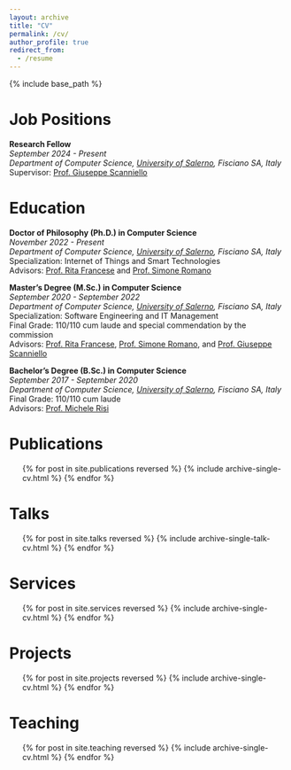 ```yaml
---
layout: archive
title: "CV"
permalink: /cv/
author_profile: true
redirect_from:
  - /resume
---
```


{% include base_path %}


Job Positions
======
**Research Fellow**<br/>
_September 2024 - Present<br/>_
_Department of Computer Science, [University of Salerno](https://web.unisa.it/en/university), Fisciano SA, Italy_<br/>
Supervisor: [Prof. Giuseppe Scanniello](https://sites.google.com/view/prof-giuseppe-scanniello/home)
 
Education
======
**Doctor of Philosophy (Ph.D.) in Computer Science**<br/>
_November 2022 - Present<br/>_
_Department of Computer Science, [University of Salerno](https://web.unisa.it/en/university), Fisciano SA, Italy_<br/>
Specialization: Internet of Things and Smart Technologies<br/>
Advisors: [Prof. Rita Francese](https://docenti.unisa.it/004763/home) and [Prof. Simone Romano](https://sites.google.com/view/simoneromano/home?authuser=0)

**Master’s Degree (M.Sc.) in Computer Science**<br/>
_September 2020 - September 2022<br/>_
_Department of Computer Science, [University of Salerno](https://web.unisa.it/en/university), Fisciano SA, Italy_<br/>
Specialization: Software Engineering and IT Management<br/>
Final Grade: 110/110 cum laude and special commendation by the commission<br/>
Advisors: [Prof. Rita Francese](https://docenti.unisa.it/004763/home), [Prof. Simone Romano](https://sites.google.com/view/simoneromano/home?authuser=0), and [Prof. Giuseppe Scanniello](https://sites.google.com/view/prof-giuseppe-scanniello/home)

**Bachelor’s Degree (B.Sc.) in Computer Science**<br/>
_September 2017 - September 2020<br/>_
_Department of Computer Science, [University of Salerno](https://web.unisa.it/en/university), Fisciano SA, Italy_<br/>
Final Grade: 110/110 cum laude<br/>
Advisors: [Prof. Michele Risi](https://docenti.unisa.it/005637/home)


Publications
======
  <ul>{% for post in site.publications reversed %}
    {% include archive-single-cv.html %}
  {% endfor %}</ul>

  
Talks
======
  <ul>{% for post in site.talks reversed %}
    {% include archive-single-talk-cv.html  %}
  {% endfor %}</ul>

  
Services
======
  <ul>{% for post in site.services reversed %}
    {% include archive-single-cv.html  %}
  {% endfor %}</ul>
  
Projects
======
  <ul>{% for post in site.projects reversed %}
    {% include archive-single-cv.html  %}
  {% endfor %}</ul>

  
Teaching
======
  <ul>{% for post in site.teaching reversed %}
    {% include archive-single-cv.html %}
  {% endfor %}</ul>

